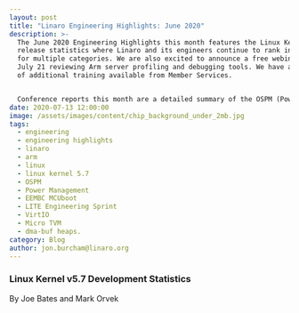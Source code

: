 ```yaml
---
layout: post
title: "Linaro Engineering Highlights: June 2020"
description: >-
  The June 2020 Engineering Highlights this month features the Linux Kernel 5.7
  release statistics where Linaro and its engineers continue to rank in the top
  for multiple categories. We are also excited to announce a free webinar on
  July 21 reviewing Arm server profiling and debugging tools. We have a review
  of additional training available from Member Services. 


  Conference reports this month are a detailed summary of the OSPM (Power Management) Summit and EEMBC MCUboot benchmarking presentation. Additional topics include a summary of the LITE Engineering Sprint, an introduction to VirtIO, the Micro TVM project and news on dma-buf heaps. 
date: 2020-07-13 12:00:00
image: /assets/images/content/chip_background_under_2mb.jpg
tags:
  - engineering
  - engineering highlights
  - linaro
  - arm
  - linux
  - linux kernel 5.7
  - OSPM
  - Power Management
  - EEMBC MCUboot
  - LITE Engineering Sprint
  - VirtIO
  - Micro TVM
  - dma-buf heaps.
category: Blog
author: jon.burcham@linaro.org
---
```

### **Linux Kernel v5.7 Development Statistics** 

 By Joe Bates and Mark Orvek